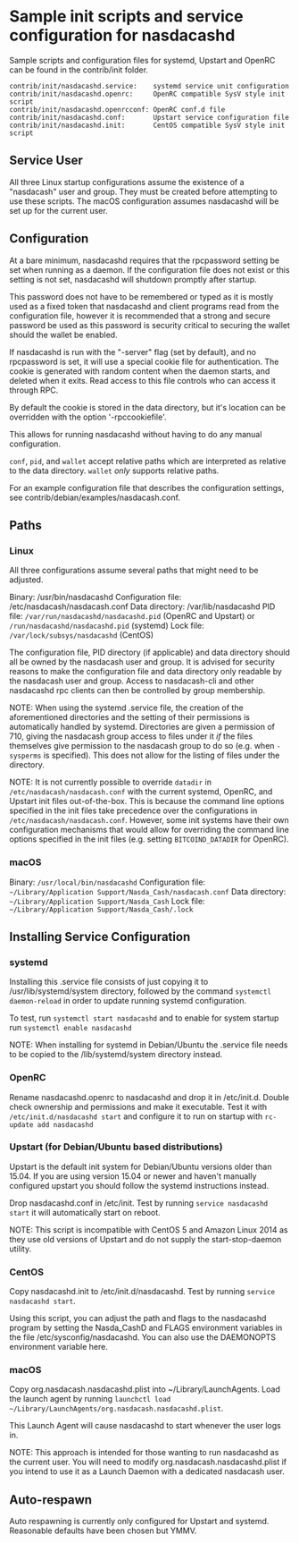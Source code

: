 Sample init scripts and service configuration for nasdacashd
==========================================================

Sample scripts and configuration files for systemd, Upstart and OpenRC
can be found in the contrib/init folder.

    contrib/init/nasdacashd.service:    systemd service unit configuration
    contrib/init/nasdacashd.openrc:     OpenRC compatible SysV style init script
    contrib/init/nasdacashd.openrcconf: OpenRC conf.d file
    contrib/init/nasdacashd.conf:       Upstart service configuration file
    contrib/init/nasdacashd.init:       CentOS compatible SysV style init script

Service User
---------------------------------

All three Linux startup configurations assume the existence of a "nasdacash" user
and group.  They must be created before attempting to use these scripts.
The macOS configuration assumes nasdacashd will be set up for the current user.

Configuration
---------------------------------

At a bare minimum, nasdacashd requires that the rpcpassword setting be set
when running as a daemon.  If the configuration file does not exist or this
setting is not set, nasdacashd will shutdown promptly after startup.

This password does not have to be remembered or typed as it is mostly used
as a fixed token that nasdacashd and client programs read from the configuration
file, however it is recommended that a strong and secure password be used
as this password is security critical to securing the wallet should the
wallet be enabled.

If nasdacashd is run with the "-server" flag (set by default), and no rpcpassword is set,
it will use a special cookie file for authentication. The cookie is generated with random
content when the daemon starts, and deleted when it exits. Read access to this file
controls who can access it through RPC.

By default the cookie is stored in the data directory, but it's location can be overridden
with the option '-rpccookiefile'.

This allows for running nasdacashd without having to do any manual configuration.

`conf`, `pid`, and `wallet` accept relative paths which are interpreted as
relative to the data directory. `wallet` *only* supports relative paths.

For an example configuration file that describes the configuration settings,
see contrib/debian/examples/nasdacash.conf.

Paths
---------------------------------

### Linux

All three configurations assume several paths that might need to be adjusted.

Binary:              /usr/bin/nasdacashd
Configuration file:  /etc/nasdacash/nasdacash.conf
Data directory:      /var/lib/nasdacashd
PID file:            `/var/run/nasdacashd/nasdacashd.pid` (OpenRC and Upstart) or `/run/nasdacashd/nasdacashd.pid` (systemd)
Lock file:           `/var/lock/subsys/nasdacashd` (CentOS)

The configuration file, PID directory (if applicable) and data directory
should all be owned by the nasdacash user and group.  It is advised for security
reasons to make the configuration file and data directory only readable by the
nasdacash user and group.  Access to nasdacash-cli and other nasdacashd rpc clients
can then be controlled by group membership.

NOTE: When using the systemd .service file, the creation of the aforementioned
directories and the setting of their permissions is automatically handled by
systemd. Directories are given a permission of 710, giving the nasdacash group
access to files under it _if_ the files themselves give permission to the
nasdacash group to do so (e.g. when `-sysperms` is specified). This does not allow
for the listing of files under the directory.

NOTE: It is not currently possible to override `datadir` in
`/etc/nasdacash/nasdacash.conf` with the current systemd, OpenRC, and Upstart init
files out-of-the-box. This is because the command line options specified in the
init files take precedence over the configurations in
`/etc/nasdacash/nasdacash.conf`. However, some init systems have their own
configuration mechanisms that would allow for overriding the command line
options specified in the init files (e.g. setting `BITCOIND_DATADIR` for
OpenRC).

### macOS

Binary:              `/usr/local/bin/nasdacashd`
Configuration file:  `~/Library/Application Support/Nasda_Cash/nasdacash.conf`
Data directory:      `~/Library/Application Support/Nasda_Cash`
Lock file:           `~/Library/Application Support/Nasda_Cash/.lock`

Installing Service Configuration
-----------------------------------

### systemd

Installing this .service file consists of just copying it to
/usr/lib/systemd/system directory, followed by the command
`systemctl daemon-reload` in order to update running systemd configuration.

To test, run `systemctl start nasdacashd` and to enable for system startup run
`systemctl enable nasdacashd`

NOTE: When installing for systemd in Debian/Ubuntu the .service file needs to be copied to the /lib/systemd/system directory instead.

### OpenRC

Rename nasdacashd.openrc to nasdacashd and drop it in /etc/init.d.  Double
check ownership and permissions and make it executable.  Test it with
`/etc/init.d/nasdacashd start` and configure it to run on startup with
`rc-update add nasdacashd`

### Upstart (for Debian/Ubuntu based distributions)

Upstart is the default init system for Debian/Ubuntu versions older than 15.04. If you are using version 15.04 or newer and haven't manually configured upstart you should follow the systemd instructions instead.

Drop nasdacashd.conf in /etc/init.  Test by running `service nasdacashd start`
it will automatically start on reboot.

NOTE: This script is incompatible with CentOS 5 and Amazon Linux 2014 as they
use old versions of Upstart and do not supply the start-stop-daemon utility.

### CentOS

Copy nasdacashd.init to /etc/init.d/nasdacashd. Test by running `service nasdacashd start`.

Using this script, you can adjust the path and flags to the nasdacashd program by
setting the Nasda_CashD and FLAGS environment variables in the file
/etc/sysconfig/nasdacashd. You can also use the DAEMONOPTS environment variable here.

### macOS

Copy org.nasdacash.nasdacashd.plist into ~/Library/LaunchAgents. Load the launch agent by
running `launchctl load ~/Library/LaunchAgents/org.nasdacash.nasdacashd.plist`.

This Launch Agent will cause nasdacashd to start whenever the user logs in.

NOTE: This approach is intended for those wanting to run nasdacashd as the current user.
You will need to modify org.nasdacash.nasdacashd.plist if you intend to use it as a
Launch Daemon with a dedicated nasdacash user.

Auto-respawn
-----------------------------------

Auto respawning is currently only configured for Upstart and systemd.
Reasonable defaults have been chosen but YMMV.

